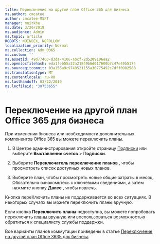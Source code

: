```yaml
---
title: Переключение на другой план Office 365 для бизнеса
ms.author: cmcatee
author: cmcatee-MSFT
manager: mnirkhe
ms.date: 3/20/2018
ms.audience: Admin
ms.topic: article
ROBOTS: NOINDEX, NOFOLLOW
localization_priority: Normal
ms.collection: Adm_O365
ms.custom: ''
ms.assetid: 49d77463-d3da-4106-abcf-2d5209106ea2
ms.openlocfilehash: eda1feb55a22a21849b6d017600b7c47e49b5174
ms.sourcegitcommit: 03a156a9c9740521155a30775492c7dff0982588
ms.translationtype: MT
ms.contentlocale: ru-RU
ms.lasthandoff: 03/22/2019
ms.locfileid: "30753655"
---
```

# <a name="switch-to-a-different-office-365-for-business-plan"></a>Переключение на другой план Office 365 для бизнеса

При изменении бизнеса или необходимости дополнительных компонентов Office 365 вы можете переключить планы.
  
1. В Центре администрирования откройте страницу [Подписки](https://go.microsoft.com/fwlink/p/?linkid=842054) или выберите **Выставление счетов** \> **Подписки**.
    
2. Выберите **Переключатель переключение планов** , чтобы просмотреть список доступных новых планов. 
    
3. Выберите план, чтобы просмотреть новые общие затраты в месяц. Обязательно ознакомьтесь с ключевыми сведениями, а затем нажмите кнопку **Далее** , чтобы извлечь. 
    
Кнопка переКлючить планы не поддерживается во всех ситуациях. В некоторых случаях вы можете переключить планы вручную.
  
Если кнопка **Переключить планы** недоступна, вы можете попробовать переключить [планы вручную](https://support.office.com/article/eb0d0680-5677-41a0-8c46-4b9d47f1c209) или воспользоваться возможностью обратиться к специалисту службы поддержки. 
  
Все варианты планов коммутации приведены в статье [Переключение на другой план Office 3635 для бизнеса](https://support.office.com/article/49d77463-d3da-4106-abcf-2d5209106ea2).
  

